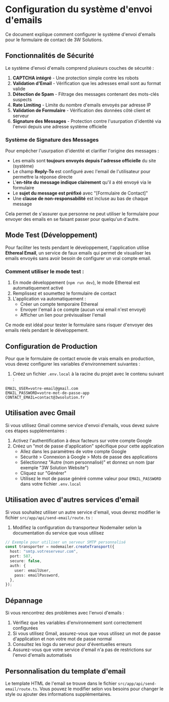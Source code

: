 # Configuration du système d'envoi d'emails

Ce document explique comment configurer le système d'envoi d'emails pour le formulaire de contact de 3W Solutions.

## Fonctionnalités de Sécurité

Le système d'envoi d'emails comprend plusieurs couches de sécurité :

1. **CAPTCHA intégré** - Une protection simple contre les robots
2. **Validation d'Email** - Vérification que les adresses email sont au format valide
3. **Détection de Spam** - Filtrage des messages contenant des mots-clés suspects
4. **Rate Limiting** - Limite du nombre d'emails envoyés par adresse IP
5. **Validation de Formulaire** - Vérification des données côté client et serveur
6. **Signature des Messages** - Protection contre l'usurpation d'identité via l'envoi depuis une adresse système officielle

### Système de Signature des Messages

Pour empêcher l'usurpation d'identité et clarifier l'origine des messages :

- Les emails sont **toujours envoyés depuis l'adresse officielle** du site (système)
- Le champ **Reply-To** est configuré avec l'email de l'utilisateur pour permettre la réponse directe
- L'**en-tête du message indique clairement** qu'il a été envoyé via le formulaire
- Le **sujet du message est préfixé** avec "[Formulaire de Contact]"
- Une **clause de non-responsabilité** est incluse au bas de chaque message

Cela permet de s'assurer que personne ne peut utiliser le formulaire pour envoyer des emails en se faisant passer pour quelqu'un d'autre.

## Mode Test (Développement)

Pour faciliter les tests pendant le développement, l'application utilise **Ethereal Email**, un service de faux emails qui permet de visualiser les emails envoyés sans avoir besoin de configurer un vrai compte email.

### Comment utiliser le mode test :

1. En mode développement (`npm run dev`), le mode Ethereal est automatiquement activé
2. Remplissez et soumettez le formulaire de contact
3. L'application va automatiquement :
   - Créer un compte temporaire Ethereal
   - Envoyer l'email à ce compte (aucun vrai email n'est envoyé)
   - Afficher un lien pour prévisualiser l'email

Ce mode est idéal pour tester le formulaire sans risquer d'envoyer des emails réels pendant le développement.

## Configuration de Production

Pour que le formulaire de contact envoie de vrais emails en production, vous devez configurer les variables d'environnement suivantes :

1. Créez un fichier `.env.local` à la racine du projet avec le contenu suivant :

```
EMAIL_USER=votre-email@gmail.com
EMAIL_PASSWORD=votre-mot-de-passe-app
CONTACT_EMAIL=contact@3wsolution.fr
```

## Utilisation avec Gmail

Si vous utilisez Gmail comme service d'envoi d'emails, vous devez suivre ces étapes supplémentaires :

1. Activez l'authentification à deux facteurs sur votre compte Google
2. Créez un "mot de passe d'application" spécifique pour cette application
   - Allez dans les paramètres de votre compte Google
   - Sécurité > Connexion à Google > Mots de passe des applications
   - Sélectionnez "Autre (nom personnalisé)" et donnez un nom (par exemple "3W Solution Website")
   - Cliquez sur "Générer"
   - Utilisez le mot de passe généré comme valeur pour `EMAIL_PASSWORD` dans votre fichier `.env.local`

## Utilisation avec d'autres services d'email

Si vous souhaitez utiliser un autre service d'email, vous devrez modifier le fichier `src/app/api/send-email/route.ts` :

1. Modifiez la configuration du transporteur Nodemailer selon la documentation du service que vous utilisez

```typescript
// Exemple pour utiliser un serveur SMTP personnalisé
const transporter = nodemailer.createTransport({
  host: "smtp.votreserveur.com",
  port: 587,
  secure: false,
  auth: {
    user: emailUser,
    pass: emailPassword,
  },
});
```

## Dépannage

Si vous rencontrez des problèmes avec l'envoi d'emails :

1. Vérifiez que les variables d'environnement sont correctement configurées
2. Si vous utilisez Gmail, assurez-vous que vous utilisez un mot de passe d'application et non votre mot de passe normal
3. Consultez les logs du serveur pour d'éventuelles erreurs
4. Assurez-vous que votre service d'email n'a pas de restrictions sur l'envoi d'emails automatisés

## Personnalisation du template d'email

Le template HTML de l'email se trouve dans le fichier `src/app/api/send-email/route.ts`. Vous pouvez le modifier selon vos besoins pour changer le style ou ajouter des informations supplémentaires.
